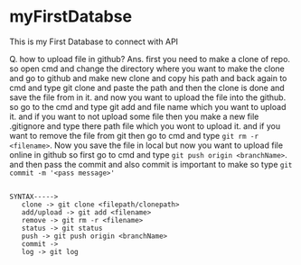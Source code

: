 # myFirstDatabse
This is my First Database to connect with API

Q. how to upload file in github?
Ans. first you need to make a clone of repo. so open cmd and change the directory where you want to make the clone and go to github
and make new clone and copy his path and back again to cmd and type git clone and paste the path and then the clone is done and save the file from in it. 
and now you want to upload the file into the github. so go to the cmd and type git add and file name which you want to upload it.
and if you want to not upload some file then you make a new file .gitignore and type there path file which you wont to upload it.
and if you want to remove the file from git then go to cmd and type `git rm -r <filename>`. Now you save the file in local but now you want to upload file online in github so first go to cmd and type `git push origin <branchName>`. and then pass the commit and also commit is important to make so type `git commit -m '<pass message>'`
```

SYNTAX----->
   clone -> git clone <filepath/clonepath>
   add/upload -> git add <filename>
   remove -> git rm -r <filename>
   status -> git status
   push -> git push origin <branchName>
   commit -> 
   log -> git log
```